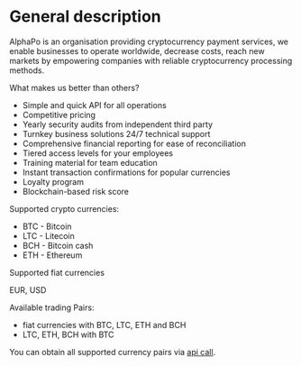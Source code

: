 # General description

AlphaPo is an organisation providing сryptocurrency payment services, we enable businesses to operate worldwide, decrease costs, reach new markets by empowering companies with reliable cryptocurrency processing methods. 

What makes us better than others?

* Simple and quick API for all operations 
* Competitive pricing 
* Yearly security audits from independent third party 
* Turnkey business solutions 24/7 technical support 
* Comprehensive financial reporting for ease of reconciliation 
* Tiered access levels for your employees 
* Training material for team education 
* Instant transaction confirmations for popular currencies
* Loyalty program 
* Blockchain-based risk score

Supported crypto currencies:

* BTC - Bitcoin
* LTC - Litecoin
* BCH - Bitcoin cash
* ETH - Ethereum

Supported fiat currencies

EUR, USD

Available trading Pairs:

* fiat currencies with BTC, LTC, ETH and BCH
* LTC, ETH, BCH with BTC

You can obtain all supported currency pairs via [api call](api-documentation/v2/#get-list-of-supported-currencies).

